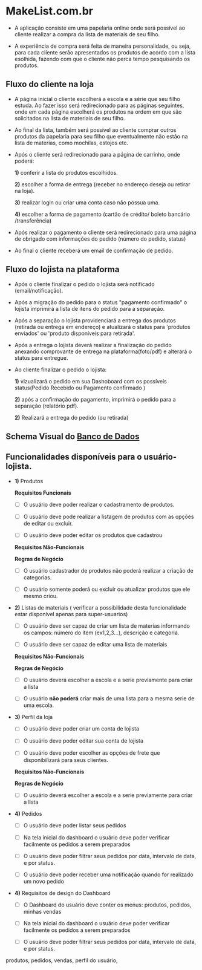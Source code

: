 # MakeList.com.br
- A aplicação consiste em uma papelaria online onde será possível ao cliente realizar a compra da lista de materiais de seu filho.

- A experiência de compra será feita de maneira personalidade, ou seja, para cada cliente serão apresentados os produtos de acordo com a lista esolhida, fazendo com que o cliente não perca tempo pesquisando os produtos. 



## Fluxo do cliente na loja

- A página inicial o cliente escolherá a escola e a série que seu filho estuda. Ao fazer isso será redirecionado para as páginas seguintes, onde em cada página escolherá os produtos na ordem em que são solicitados na lista de materiais de seu filho. 

- Ao final da lista, também será possível ao cliente comprar outros produtos da papelaria para seu filho que eventualmente não estão na lista de materias, como mochilas, estojos etc.

- Após o cliente será redirecionado para a página de carrinho, onde poderá:

    **1)** conferir a lista do produtos escolhidos.

    **2)** escolher a forma de entrega (receber no endereço deseja ou retirar na loja).

    **3)** realizar login ou criar uma conta caso não possua uma. 

    **4)** escolher a forma de pagamento (cartão de crédito/ boleto bancário /transferência)

- Após realizar o pagamento o cliente será redirecionado para uma página de obrigado com informações do pedido (número do pedido, status)

- Ao final o cliente receberá um email de confirmação de pedido.


## Fluxo do lojista na plataforma


- Após o cliente finalizar o pedido o lojista será notificado (email/notificação).

- Após a migração do pedido para o status "pagamento confirmado" o lojista imprimirá a lista de itens do pedido para a separação.

- Após a separação o lojista providenciará a entrega dos produtos (retirada ou entrega em endereço) e atualizará o status para 'produtos enviados' ou 'produto disponíveis para retirada'.

- Após a entrega o lojista deverá realizar a finalização do pedido anexando comprovante de entrega na plataforma(foto/pdf) e alterará o status para entregue.


- Ao cliente finalizar o pedido o lojista:


    **1)** vizualizará o pedido em sua Dashoboard com os possíveis status(Pedido Recebido ou Pagamento confirmado )

    **2)** após a confirmação do pagamento, imprimirá o pedido para a separação (relatório pdf).

    **2)** Realizará a entrega do pedido (ou retirada)


## Schema Visual do [Banco de Dados](https://whimsical.com/PZSTqGP7fPPR9m2iDRe66A)


## Funcionalidades disponíveis para o usuário-lojista.

   - **1)** Produtos
   
      **Requisitos Funcionais**
      
      - [ ] O usuário deve poder realizar o cadastramento de produtos.
      
      - [ ] O usuário deve pode realizar a listagem de produtos com as opções de editar ou excluir.
      
      - [ ] O usuário deve poder editar os produtos que cadastrou
      
      **Requisitos Não-Funcionais**
      
      **Regras de Negócio**
      
      - [ ] O usuário cadastrador de produtos não poderá realizar a criação de categorias.
      
      - [ ] O usuário somente poderá ou excluir ou atualizar produtos que ele mesmo criou.
      

   - **2)** Listas de materiais ( verificar a possibilidade desta funcionalidade estar disponível apenas para super-usuarios)
   
      - [ ] O usuário deve ser capaz de criar um lista de materias informando os campos: número do item (ex1,2,3...), descrição e categoria.
      
      - [ ] O usuário deve ser capaz de editar uma lista de materiais
      
      
      **Requisitos Não-Funcionais**
      
      **Regras de Negócio**
      
      - [ ] O usuário deverá escolher a escola e a serie previamente para criar a lista
      
      - [ ] O usuário **não poderá** criar mais de uma lista para a mesma serie de uma escola.


   - **3)** Perfil da loja
   
      - [ ] O usuário deve poder criar um conta de lojista
      
      - [ ] O usuário deve poder editar sua conta de lojista
      
      - [ ] O usuário deve poder escolher as opções de frete que disponibilizará para seus clientes.
      
      **Requisitos Não-Funcionais**
      
      **Regras de Negócio**
      
      - [ ] O usuário deverá escolher a escola e a serie previamente para criar a lista
      
   - **4)** Pedidos
   
      - [ ] O usuário deve poder listar seus pedidos
      
      - [ ] Na tela inicial do dashboard o usuário deve poder verificar facilmente os pedidos a serem preparados
      
      - [ ] O usuário deve poder filtrar seus pedidos por data, intervalo de data, e por status.
      
      - [ ] O usuário deve poder receber uma notificação quando for realizado um novo pedido
      
   - **4)** Requisitos de design do Dashboard
   
      - [ ] O Dashboard do usuário deve conter os menus: produtos, pedidos, minhas vendas
      
      - [ ] Na tela inicial do dashboard o usuário deve poder verificar facilmente os pedidos a serem preparados
      
      - [ ] O usuário deve poder filtrar seus pedidos por data, intervalo de data, e por status.
      

      
      


produtos, pedidos, vendas, perfil do usuário,

     
      



      
   
   
      
      
